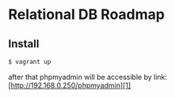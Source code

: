 # Relational DB Roadmap

## Install
```bash
$ vagrant up
```

after that phpmyadmin will be accessible by link: [http://192.168.0.250/phpmyadmin][1]



[1]: http://192.168.0.250/phpmyadmin
